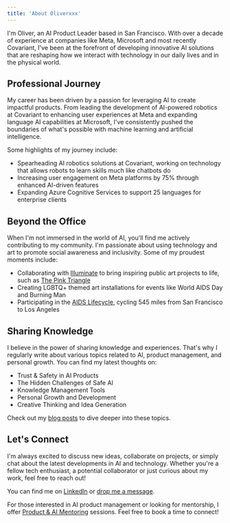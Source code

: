 ```yaml
---
title: 'About Oliverxxx'
---
```


I'm Oliver, an AI Product Leader based in San Francisco. With over a decade of experience at
companies like Meta, Microsoft and most recently Covariant, I've been at the forefront of developing
innovative AI solutions that are reshaping how we interact with technology in our daily lives and in
the physical world.

## Professional Journey

My career has been driven by a passion for leveraging AI to create impactful products. From leading
the development of AI-powered robotics at Covariant to enhancing user experiences at Meta and
expanding language AI capabilities at Microsoft, I've consistently pushed the boundaries of what's
possible with machine learning and artificial intelligence.

Some highlights of my journey include:

- Spearheading AI robotics solutions at Covariant, working on technology that allows robots to learn
  skills much like chatbots do
- Increasing user engagement on Meta platforms by 75% through enhanced AI-driven features
- Expanding Azure Cognitive Services to support 25 languages for enterprise clients

## Beyond the Office

When I'm not immersed in the world of AI, you'll find me actively contributing to my community. I'm
passionate about using technology and art to promote social awareness and inclusivity. Some of my
proudest moments include:

- Collaborating with [Illuminate](https://illuminate.org/?ref=newth.ai) to bring inspiring public
  art projects to life, such as
  [The Pink Triangle](https://illuminate.org/projects/the-pink-triangle/?ref=newth.ai)
- Creating LGBTQ+ themed art installations for events like World AIDS Day and Burning Man
- Participating in the [AIDS Lifecycle](https://www.aidslifecycle.org/?ref=newth.ai), cycling 545
  miles from San Francisco to Los Angeles

## Sharing Knowledge

I believe in the power of sharing knowledge and experiences. That's why I regularly write about
various topics related to AI, product management, and personal growth. You can find my latest
thoughts on:

- Trust & Safety in AI Products
- The Hidden Challenges of Safe AI
- Knowledge Management Tools
- Personal Growth and Development
- Creative Thinking and Idea Generation

Check out my [blog posts](https://newth.ai/blog) to dive deeper into these topics.

## Let's Connect

I'm always excited to discuss new ideas, collaborate on projects, or simply chat about the latest
developments in AI and technology. Whether you're a fellow tech enthusiast, a potential collaborator
or just curious about my work, feel free to reach out!

You can find me on [LinkedIn](https://linkedin.com/in/newth) or
[drop me a message](https://newth.ai/contact/).

For those interested in AI product management or looking for mentorship, I offer
[Product & AI Mentoring](https://newth.ai/mentoring/) sessions. Feel free to book a time to connect!

